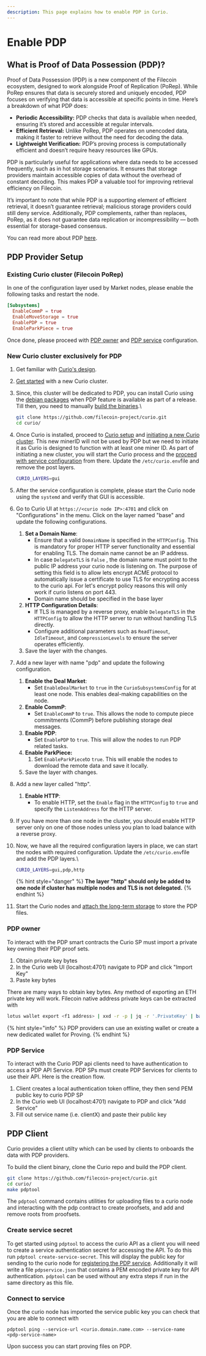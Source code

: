```yaml
---
description: This page explains how to enable PDP in Curio.
---
```


# Enable PDP

## What is Proof of Data Possession (PDP)?

Proof of Data Possession (PDP) is a new component of the Filecoin ecosystem, designed to work alongside Proof of Replication (PoRep). While PoRep ensures that data is securely stored and uniquely encoded, PDP focuses on verifying that data is accessible at specific points in time. Here’s a breakdown of what PDP does:

* **Periodic Accessibility:** PDP checks that data is available when needed, ensuring it’s stored and accessible at regular intervals.
* **Efficient Retrieval:** Unlike PoRep, PDP operates on unencoded data, making it faster to retrieve without the need for decoding the data.
* **Lightweight Verification:** PDP’s proving process is computationally efficient and doesn’t require heavy resources like GPUs.

PDP is particularly useful for applications where data needs to be accessed frequently, such as in hot storage scenarios. It ensures that storage providers maintain accessible copies of data without the overhead of constant decoding. This makes PDP a valuable tool for improving retrieval efficiency on Filecoin.

It’s important to note that while PDP is a supporting element of efficient retrieval, it doesn’t guarantee retrieval; malicious storage providers could still deny service. Additionally, PDP complements, rather than replaces, PoRep, as it does not guarantee data replication or incompressibility — both essential for storage-based consensus.

You can read more about PDP [here](https://medium.com/@filoz/the-pdp-journey-an-in-depth-look-at-how-pdp-works-4b6079f4baad).

## PDP Provider Setup

### Existing Curio cluster (Filecoin PoRep)

In one of the configuration layer used by Market nodes, please enable the following tasks and restart the node.

```toml
[Subsystems]
  EnableCommP = true
  EnableMoveStorage = true
  EnablePDP = true
  EnableParkPiece = true
```

Once done, please proceed with [PDP owner](Enable-PDP.md#pdp-owner) and [PDP service](Enable-PDP.md#pdp-service) configuration.

### New Curio cluster exclusively for PDP

1. Get familiar with [Curio's design](../design/).
2. [Get started](../getting-started.md) with a new Curio cluster.
3.  Since, this cluster will be dedicated to PDP, you can install Curio using the [debian packages](../installation.md#debian-package-installation) when PDP feature is available as part of a release. Till then, you need to manually [build the binaries](../installation.md#linux-build-from-source).\


    ```bash
    git clone https://github.com/filecoin-project/curio.git
    cd curio/
    ```


4.  Once Curio is installed, proceed to [Curio setup](../setup.md) and [initiating a new Curio cluster](../setup.md#initiating-a-new-curio-cluster). This new minerID will not be used by PDP but we need to initiate it as Curio is designed to function with at least one miner ID. As part of initiating a new cluster, you will start the Curio process and the [proceed with service configuration](../curio-service.md) from there. Update the `/etc/curio.env`file and remove the post layers.



    ```bash
    CURIO_LAYERS=gui
    ```


5. After the service configuration is complete, please start the Curio node using the `systemd` and verify that GUI is accessible.
6. Go to Curio UI at `https://<curio node IP>:4701` and click on "Configurations" in the menu. Click on the layer named "base" and update the following configurations.
   1. **Set a Domain Name**:
      * Ensure that a valid `DomainName` is specified in the `HTTPConfig`. This is mandatory for proper HTTP server functionality and essential for enabling TLS. The domain name cannot be an IP address.
      * In case `DelegateTLS`  is `False` , the domain name must point to the public IP address your curio node is listening on. The purpose of setting this field is to allow lets encrypt ACME protocol to automatically issue a certificate to use TLS for encrypting access to the curio api. For let's encrypt policy reasons this will only work if curio listens on port 443.
      * Domain name should be specified in the base layer
   2. **HTTP Configuration Details**:
      * If TLS is managed by a reverse proxy, enable `DelegateTLS` in the `HTTPConfig` to allow the HTTP server to run without handling TLS directly.
      * Configure additional parameters such as `ReadTimeout`, `IdleTimeout`, and `CompressionLevels` to ensure the server operates efficiently.
   3. Save the layer with the changes.
7. Add a new layer with name "pdp" and update the following configuration.
   1. **Enable the Deal Market**:
      * Set `EnableDealMarket` to `true` in the `CurioSubsystemsConfig` for at least one node. This enables deal-making capabilities on the node.
   2. **Enable CommP**:
      * Set `EnableCommP` to `true`. This allows the node to compute piece commitments (CommP) before publishing storage deal messages.
   3. **Enable PDP**:
      * Set `EnablePDP` to `true`. This will allow the nodes to run PDP related tasks.
   4. **Enable ParkPiece:**
      1. Set `EnableParkPiece`to `true`. This will enable the nodes to download the remote data and save it locally.
   5. Save the layer with changes.
8. Add a new layer called "http".
   1. **Enable HTTP**:&#x20;
      * To enable HTTP, set the `Enable` flag in the `HTTPConfig` to `true` and specify the `ListenAddress` for the HTTP server.
9. If you have more than one node in the cluster, you should enable HTTP server only on one of those nodes unless you plan to load balance with a reverse proxy.
10. Now, we have all the required configuration layers in place, we can start the nodes with required configuration. Update the `/etc/curio.env`file and add the PDP layers.\


    ```bash
    CURIO_LAYERS=gui,pdp,http
    ```



    {% hint style="danger" %}
    **The layer "http" should only be added to one node if cluster has multiple nodes and TLS is not delegated.**
    {% endhint %}
11. Start the Curio nodes and [attach the long-term storage](../storage-configuration.md#adding-long-term-storage-location) to store the PDP files.

### PDP owner

To interact with the PDP smart contracts the Curio SP must import a private key owning their PDP proof sets.

1. Obtain private key bytes
2. In the Curio web UI (localhost:4701) navigate to PDP and click "Import Key"
3. Paste key bytes

There are many ways to obtain key bytes. Any method of exporting an ETH private key will work. Filecoin native address private keys can be extracted with

```bash
lotus wallet export <f1 address> | xxd -r -p | jq -r '.PrivateKey' | base64 -d | xxd -p -c 32
```

{% hint style="info" %}
PDP providers can use an existing wallet or create a new dedicated wallet for Proving.
{% endhint %}

### PDP Service

To interact with the Curio PDP api clients need to have authentication to access a PDP API Service. PDP SPs must create PDP Services for clients to use their API. Here is the creation flow.

1. Client creates a local authentication token offline, they then send PEM public key to curio PDP SP
2. In the Curio web UI (localhost:4701) navigate to PDP and click "Add Service"
3. Fill out service name (i.e. clientX) and paste their public key

## PDP Client

Curio provides a client utilty which can be used by clients to onboards the data with PDP providers.

To build the client binary, clone the Curio repo and build the PDP client.&#x20;

```bash
git clone https://github.com/filecoin-project/curio.git
cd curio/
make pdptool
```

The `pdptool` command contains utilities for uploading files to a curio node and interacting with the pdp contract to create proofsets, and add and remove roots from proofsets.

### Create service secret

To get started using `pdptool` to access the curio API as a client you will need to create a service authentication secret for accessing the API. To do this run `pdptool create-service-secret`. This will display the public key for sending to the curio node for [registering the PDP service](Enable-PDP.md#pdp-service). Additionally it will write a file `pdpservice.json` that contains a PEM encoded private key for API authentication. `pdptool` can be used without any extra steps if run in the same directory as this file.

### Connect to service

Once the curio node has imported the service public key you can check that you are able to connect with

```
pdptool ping --service-url <curio.domain.name.com> --service-name <pdp-service-name>
```

Upon success you can start proving files on PDP.

